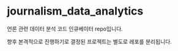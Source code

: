 # journalism_data_analytics

언론 관련 데이터 분석 코드 인큐베이터 repo입니다.


향후 본격적으로 진행하기로 결정된 프로젝트는 별도로 레포를 분리됩니다.
